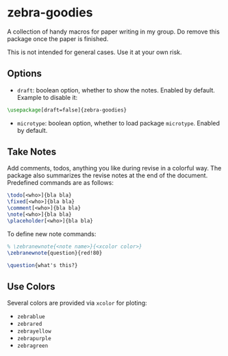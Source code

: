 # zebra-goodies

A collection of handy macros for paper writing in my group. Do remove this
package once the paper is finished.

This is not intended for general cases. Use it at your own risk.

## Options

* `draft`: boolean option, whether to show the notes. Enabled by default. Example to disable it:

```latex
\usepackage[draft=false]{zebra-goodies}
```

* `microtype`: boolean option, whether to load package `microtype`. Enabled by default.

## Take Notes

Add comments, todos, anything you like during revise in a colorful way. The package also summarizes the revise notes at the end of the document. Predefined commands are as follows:

```latex
\todo[<who>]{bla bla}
\fixed[<who>]{bla bla}
\comment[<who>]{bla bla}
\note[<who>]{bla bla}
\placeholder[<who>]{bla bla}
```

To define new note commands:

```latex
% \zebranewnote{<note name>}{<xcolor color>}
\zebranewnote{question}{red!80}

\question{what's this?}
```

## Use Colors 

Several colors are provided via `xcolor` for ploting:
- `zebrablue`
- `zebrared`
- `zebrayellow`
- `zebrapurple`
- `zebragreen`
